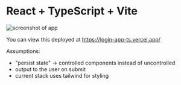 # React + TypeScript + Vite

![screenshot of app](https://i.ibb.co/wrmkS1x/image.png)

You can view this deployed at https://login-app-ts.vercel.app/

Assumptions:

- "persist state" -> controlled components instead of uncontrolled
- output to the user on submit
- current stack uses tailwind for styling
